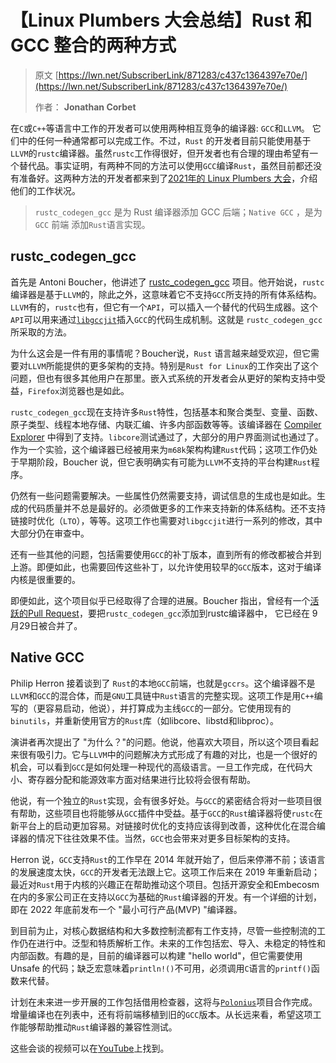 # 【Linux Plumbers 大会总结】Rust 和 GCC 整合的两种方式

> 原文 [https://lwn.net/SubscriberLink/871283/c437c1364397e70e/](https://lwn.net/SubscriberLink/871283/c437c1364397e70e/)
>
> 作者：  **Jonathan Corbet** 

在`C`或`C++`等语言中工作的开发者可以使用两种相互竞争的编译器: `GCC`和`LLVM`。 它们中的任何一种通常都可以完成工作。不过，`Rust` 的开发者目前只能使用基于`LLVM`的`rustc`编译器。虽然`rustc`工作得很好，但开发者也有合理的理由希望有一个替代品。事实证明，有两种不同的方法可以使用`GCC`编译`Rust`，虽然目前都还没有准备好。这两种方法的开发者都来到了[2021年的 Linux Plumbers 大会](https://linuxplumbersconf.org/)，介绍他们的工作状况。

> `rustc_codegen_gcc` 是为 Rust 编译器添加 GCC 后端；`Native GCC` ，是为 `GCC` 前端 添加` Rust `语言实现。 

## rustc_codegen_gcc

首先是 Antoni Boucher，他讲述了 [rustc_codegen_gcc](https://github.com/antoyo/rustc_codegen_gcc) 项目。他开始说，`rustc`编译器是基于`LLVM`的，除此之外，这意味着它不支持`GCC`所支持的所有体系结构。`LLVM`有的，`rustc`也有，但它有一个`API`，可以插入一个替代的代码生成器。这个`API`可以用来通过[`libgccjit`](https://gcc.gnu.org/onlinedocs/jit/)插入`GCC`的代码生成机制。这就是 `rustc_codegen_gcc` 所采取的方法。

为什么这会是一件有用的事情呢？Boucher说，`Rust` 语言越来越受欢迎，但它需要对`LLVM`所能提供的更多架构的支持。特别是`Rust for Linux`的工作突出了这个问题，但也有很多其他用户在那里。嵌入式系统的开发者会从更好的架构支持中受益，`Firefox`浏览器也是如此。

`rustc_codegen_gcc`现在支持许多`Rust`特性，包括基本和聚合类型、变量、函数、原子类型、线程本地存储、内联汇编、许多内部函数等等。该编译器在 [Compiler Explorer](https://godbolt.org/) 中得到了支持。`libcore`测试通过了，大部分的用户界面测试也通过了。作为一个实验，这个编译器已经被用来为`m68k`架构构建`Rust`代码；这项工作仍处于早期阶段，Boucher 说，但它表明确实有可能为`LLVM`不支持的平台构建`Rust`程序。

仍然有一些问题需要解决。一些属性仍然需要支持，调试信息的生成也是如此。生成的代码质量并不总是最好的。必须做更多的工作来支持新的体系结构。还不支持链接时优化（`LTO`），等等。这项工作也需要对`libgccjit`进行一系列的修改，其中大部分仍在审查中。

还有一些其他的问题，包括需要使用`GCC`的补丁版本，直到所有的修改都被合并到上游。即便如此，也需要回传这些补丁，以允许使用较早的`GCC`版本，这对于编译内核是很重要的。

即便如此，这个项目似乎已经取得了合理的进展。Boucher 指出，曾经有一个[活跃的Pull Request](https://github.com/rust-lang/rust/pull/87260)，要把`rustc_codegen_gcc`添加到rustc编译器中， 它已经在 9月29日被合并了。

## Native GCC

Philip Herron 接着谈到了 `Rust`的本地`GCC`前端，也就是`gccrs`。这个编译器不是`LLVM`和`GCC`的混合体，而是`GNU`工具链中`Rust`语言的完整实现。这项工作是用`C++`编写的（更容易启动，他说），并打算成为主线`GCC`的一部分。它使用现有的`binutils`，并重新使用官方的`Rust`库（如libcore、libstd和libproc）。

演讲者再次提出了 "为什么？"的问题。他说，他喜欢大项目，所以这个项目看起来很有吸引力。它与`LLVM`中的问题解决方式形成了有趣的对比，也是一个很好的机会，可以看到`GCC`是如何处理一种现代的高级语言。一旦工作完成，在代码大小、寄存器分配和能源效率方面对结果进行比较将会很有帮助。

他说，有一个独立的`Rust`实现，会有很多好处。与`GCC`的紧密结合将对一些项目很有帮助，这些项目也将能够从`GCC`插件中受益。基于`GCC`的`Rust`编译器将使`rustc`在新平台上的启动更加容易。对链接时优化的支持应该得到改善，这种优化在混合编译器的情况下往往效果不佳。当然，`GCC`也会带来对更多目标架构的支持。

Herron 说，`GCC`支持`Rust`的工作早在 2014 年就开始了，但后来停滞不前；该语言的发展速度太快，`GCC`的开发者无法跟上它。这项工作后来在 2019 年重新启动；最近对`Rust`用于内核的兴趣正在帮助推动这个项目。包括开源安全和Embecosm 在内的多家公司正在支持以`GCC`为基础的`Rust`编译器的开发。有一个详细的计划，即在 2022 年底前发布一个 "最小可行产品(MVP) "编译器。

到目前为止，对核心数据结构和大多数控制流都有工作支持，尽管一些控制流的工作仍在进行中。泛型和特质解析工作。未来的工作包括宏、导入、未稳定的特性和内部函数。有趣的是，目前的编译器可以构建 "hello world"，但它需要使用Unsafe 的代码；缺乏宏意味着`println!()`不可用，必须调用`C`语言的`printf()`函数来代替。

计划在未来进一步开展的工作包括借用检查器，这将与[`Polonius`](https://github.com/rust-lang/polonius)项目合作完成。增量编译也在列表中，还有将前端移植到旧的`GCC`版本。从长远来看，希望这项工作能够帮助推动`Rust`编译器的兼容性测试。

这些会谈的视频可以在[YouTube](https://www.youtube.com/watch?v=ORwYx5_zmZo&t=1h27m48s)上找到。

